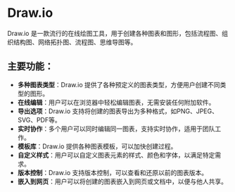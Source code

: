 # Draw.io

Draw.io 是一款流行的在线绘图工具，用于创建各种图表和图形，包括流程图、组织结构图、网络拓扑图、流程图、思维导图等。

## 主要功能：

- **多种图表类型**：Draw.io 提供了各种预定义的图表类型，方便用户创建不同类型的图形。
- **在线编辑**：用户可以在浏览器中轻松编辑图表，无需安装任何附加软件。
- **导出选项**：Draw.io 支持将创建的图表导出为多种格式，如PNG、JPEG、SVG、PDF等。
- **实时协作**：多个用户可以同时编辑同一图表，支持实时协作，适用于团队工作。
- **模板库**：Draw.io 提供各种图表模板，可以加快创建过程。
- **自定义样式**：用户可以自定义图表元素的样式、颜色和字体，以满足特定需求。
- **版本控制**：Draw.io 支持版本控制，可以查看和还原以前的图表版本。
- **嵌入到网页**：用户可以将创建的图表嵌入到网页或文档中，以便与他人共享。